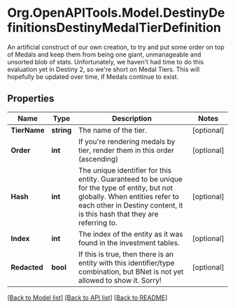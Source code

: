 # Org.OpenAPITools.Model.DestinyDefinitionsDestinyMedalTierDefinition
An artificial construct of our own creation, to try and put some order on top of Medals and keep them from being one giant, unmanageable and unsorted blob of stats.  Unfortunately, we haven't had time to do this evaluation yet in Destiny 2, so we're short on Medal Tiers. This will hopefully be updated over time, if Medals continue to exist.

## Properties

Name | Type | Description | Notes
------------ | ------------- | ------------- | -------------
**TierName** | **string** | The name of the tier. | [optional] 
**Order** | **int** | If you&#39;re rendering medals by tier, render them in this order (ascending) | [optional] 
**Hash** | **int** | The unique identifier for this entity. Guaranteed to be unique for the type of entity, but not globally.  When entities refer to each other in Destiny content, it is this hash that they are referring to. | [optional] 
**Index** | **int** | The index of the entity as it was found in the investment tables. | [optional] 
**Redacted** | **bool** | If this is true, then there is an entity with this identifier/type combination, but BNet is not yet allowed to show it. Sorry! | [optional] 

[[Back to Model list]](../README.md#documentation-for-models) [[Back to API list]](../README.md#documentation-for-api-endpoints) [[Back to README]](../README.md)

